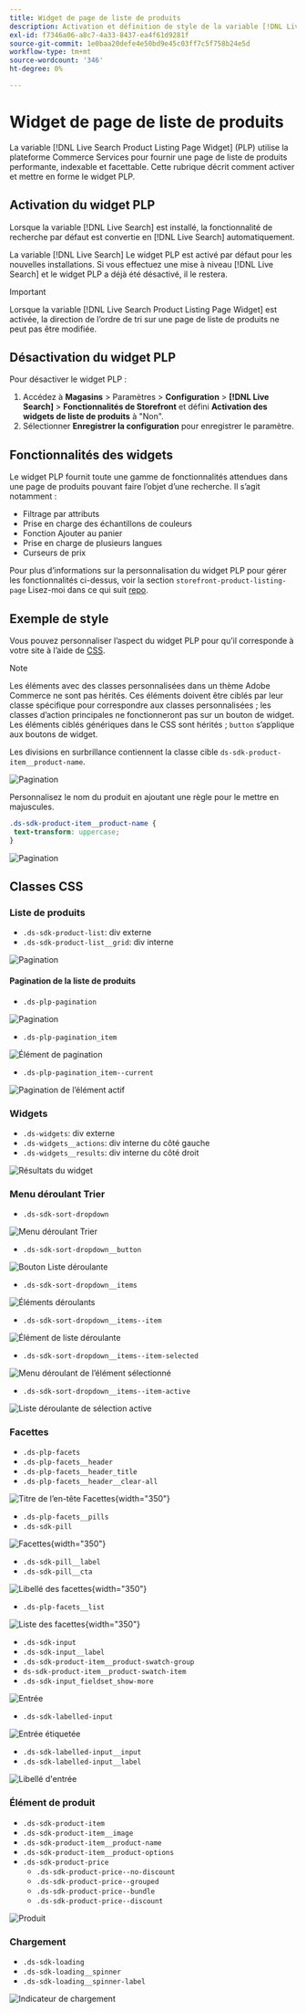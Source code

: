 ```yaml
---
title: Widget de page de liste de produits
description: Activation et définition de style de la variable [!DNL Live Search Product Listing Page Widget]
exl-id: f7346a06-a8c7-4a33-8437-ea4f61d9281f
source-git-commit: 1e0baa20defe4e50bd9e45c03ff7c5f758b24e5d
workflow-type: tm+mt
source-wordcount: '346'
ht-degree: 0%

---
```


# Widget de page de liste de produits

La variable [!DNL Live Search Product Listing Page Widget] (PLP) utilise la plateforme Commerce Services pour fournir une page de liste de produits performante, indexable et facettable. Cette rubrique décrit comment activer et mettre en forme le widget PLP.

## Activation du widget PLP

Lorsque la variable [!DNL Live Search] est installé, la fonctionnalité de recherche par défaut est convertie en [!DNL Live Search] automatiquement.

La variable [!DNL Live Search] Le widget PLP est activé par défaut pour les nouvelles installations. Si vous effectuez une mise à niveau [!DNL Live Search] et le widget PLP a déjà été désactivé, il le restera.

>[!IMPORTANT]
>
>Lorsque la variable [!DNL Live Search Product Listing Page Widget] est activée, la direction de l’ordre de tri sur une page de liste de produits ne peut pas être modifiée.

## Désactivation du widget PLP

Pour désactiver le widget PLP :

1. Accédez à **Magasins** > Paramètres > **Configuration** > **[!DNL Live Search]** > **Fonctionnalités de Storefront** et défini **Activation des widgets de liste de produits** à &quot;Non&quot;.
1. Sélectionner **Enregistrer la configuration** pour enregistrer le paramètre.

## Fonctionnalités des widgets

Le widget PLP fournit toute une gamme de fonctionnalités attendues dans une page de produits pouvant faire l’objet d’une recherche. Il s’agit notamment :

* Filtrage par attributs
* Prise en charge des échantillons de couleurs
* Fonction Ajouter au panier
* Prise en charge de plusieurs langues
* Curseurs de prix

Pour plus d’informations sur la personnalisation du widget PLP pour gérer les fonctionnalités ci-dessus, voir la section `storefront-product-listing-page` Lisez-moi dans ce qui suit [repo](https://github.com/adobe/storefront-product-listing-page/).

## Exemple de style

Vous pouvez personnaliser l’aspect du widget PLP pour qu’il corresponde à votre site à l’aide de [CSS](https://developer.adobe.com/commerce/frontend-core/guide/css/).

>[!NOTE]
>
>Les éléments avec des classes personnalisées dans un thème Adobe Commerce ne sont pas hérités. Ces éléments doivent être ciblés par leur classe spécifique pour correspondre aux classes personnalisées ; les classes d’action principales ne fonctionneront pas sur un bouton de widget.
>Les éléments ciblés génériques dans le CSS sont hérités ; `button` s’applique aux boutons de widget.

Les divisions en surbrillance contiennent la classe cible `ds-sdk-product-item__product-name`.

![Pagination](assets/plp-css-example.png)

Personnalisez le nom du produit en ajoutant une règle pour le mettre en majuscules.

```css
.ds-sdk-product-item__product-name {
 text-transform: uppercase;
}
```

![Pagination](assets/plp-css-example-after.png)

## Classes CSS

### Liste de produits

* `.ds-sdk-product-list`: div externe
* `.ds-sdk-product-list__grid`: div interne

![Pagination](assets/plp-css-product-list.png)

#### Pagination de la liste de produits

* `.ds-plp-pagination`

![Pagination](assets/plp-css-pagination.png)

* `.ds-plp-pagination_item`

![Élément de pagination](assets/plp-css-pagination-item.png)

* `.ds-plp-pagination_item--current`

![Pagination de l’élément actif](assets/plp-css-pagination-item-current.png)

### Widgets

* `.ds-widgets`: div externe
* `.ds-widgets__actions`: div interne du côté gauche
* `.ds-widgets__results`: div interne du côté droit

![Résultats du widget](assets/plp-css-widgets.png)

### Menu déroulant Trier

* `.ds-sdk-sort-dropdown`

![Menu déroulant Trier](assets/plp-css-dropdown.png)

* `.ds-sdk-sort-dropdown__button`

![Bouton Liste déroulante](assets/plp-css-dropdown-button.png)

* `.ds-sdk-sort-dropdown__items`

![Éléments déroulants](assets/plp-css-dropdown-items.png)

* `.ds-sdk-sort-dropdown__items--item`

![Élément de liste déroulante](assets/plp-css-dropdown-item.png)

* `.ds-sdk-sort-dropdown__items--item-selected`

![Menu déroulant de l’élément sélectionné](assets/plp-css-dropdown-selected.png)

* `.ds-sdk-sort-dropdown__items--item-active`

![Liste déroulante de sélection active](assets/plp-css-dropdown-active.png)

### Facettes

* `.ds-plp-facets`
* `.ds-plp-facets__header`
* `.ds-plp-facets__header_title`
* `.ds-plp-facets__header__clear-all`

![Titre de l’en-tête Facettes](assets/plp-css-facets-title-clear.png){width="350"}

* `.ds-plp-facets__pills`
* `.ds-sdk-pill`

![Facettes](assets/plp-css-facets-pill.png){width="350"}

* `.ds-sdk-pill__label`
* `.ds-sdk-pill__cta`

![Libellé des facettes](assets/plp-css-pill-label-cta.png){width="350"}

* `.ds-plp-facets__list`

![Liste des facettes](assets/plp-css-facets-list.png){width="350"}

* `.ds-sdk-input`
* `.ds-sdk-input__label`
* `.ds-sdk-product-item__product-swatch-group`
* `ds-sdk-product-item__product-swatch-item`
* `.ds-sdk-input_fieldset_show-more`

![Entrée](assets/plp-css-sdk-input.png)

* `.ds-sdk-labelled-input`

![Entrée étiquetée](assets/plp-css-labelled-input.png)

* `.ds-sdk-labelled-input__input`
* `.ds-sdk-labelled-input__label`

![Libellé d&#39;entrée](assets/plp-css-labelled-input-label.png)

### Élément de produit

* `.ds-sdk-product-item`
* `.ds-sdk-product-item__image`
* `.ds-sdk-product-item__product-name`
* `.ds-sdk-product-item__product-options`
* `.ds-sdk-product-price`
   * `.ds-sdk-product-price--no-discount`
   * `.ds-sdk-product-price--grouped`
   * `.ds-sdk-product-price--bundle`
   * `.ds-sdk-product-price--discount`

![Produit](assets/plp-css-product.png)

### Chargement

* `.ds-sdk-loading`
* `.ds-sdk-loading__spinner`
* `.ds-sdk-loading__spinner-label`

![Indicateur de chargement](assets/plp-css-loading.png)
